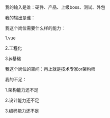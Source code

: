 我的输入是谁：硬件、产品、上级boss、测试、外包

我的输出是谁：

我这个岗位需要什么样的能力：

1.vue

2.工程化

3.js基础

我这个岗位的空间：再上就是技术专家or架构师

我的不足：

1.架构能力还不足

2.设计能力还不足

3.编码能力还不足

